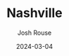 ---
title: Nashville
subtitle: Josh Rouse
year: 2005
date: 2024-03-04
image: ./images/nashville.jpg
link: https://open.spotify.com/album/0oHhHfPF58IM1qgy7TMGHj?si=L80s8_9uTa6jQy7ppvrykA
type: Music
---
